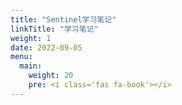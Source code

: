 ```yaml
---
title: "Sentinel学习笔记"
linkTitle: "学习笔记"
weight: 1
date: 2022-09-05
menu:
  main:
    weight: 20
    pre: <i class='fas fa-book'></i>
---
```


